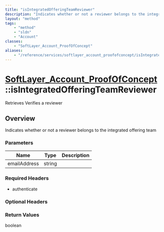 ```yaml
---
title: "isIntegratedOfferingTeamReviewer"
description: "Indicates whether or not a reviewer belongs to the integrated offering team"
layout: "method"
tags:
    - "method"
    - "sldn"
    - "Account"
classes:
    - "SoftLayer_Account_ProofOfConcept"
aliases:
    - "/reference/services/softlayer_account_proofofconcept/isIntegratedOfferingTeamReviewer"
---
```

# [SoftLayer_Account_ProofOfConcept](/reference/services/SoftLayer_Account_ProofOfConcept)::isIntegratedOfferingTeamReviewer

Retrieves Verifies a reviewer


## Overview 
Indicates whether or not a reviewer belongs to the integrated offering team 

### Parameters 
|Name | Type | Description |
| --- | --- | --- |
|emailAddress| string| |


### Required Headers
* authenticate

### Optional Headers

### Return Values
boolean

